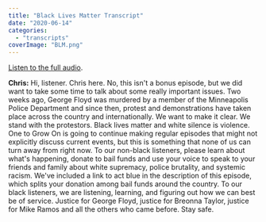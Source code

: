 ```yaml
---
title: "Black Lives Matter Transcript"
date: "2020-06-14"
categories: 
  - "transcripts"
coverImage: "BLM.png"
---
```


[Listen to the full audio](https://12go.onetogrowonpod.com/black-lives-matter-2/).

**Chris:** Hi, listener. Chris here. No, this isn't a bonus episode, but we did want to take some time to talk about some really important issues. Two weeks ago, George Floyd was murdered by a member of the Minneapolis Police Department and since then, protest and demonstrations have taken place across the country and internationally. We want to make it clear. We stand with the protestors. Black lives matter and white silence is violence. One to Grow On is going to continue making regular episodes that might not explicitly discuss current events, but this is something that none of us can turn away from right now. To our non-black listeners, please learn about what's happening, donate to bail funds and use your voice to speak to your friends and family about white supremacy, police brutality, and systemic racism. We've included a link to act blue in the description of this episode, which splits your donation among bail funds around the country. To our black listeners, we are listening, learning, and figuring out how we can best be of service. Justice for George Floyd, justice for Breonna Taylor, justice for Mike Ramos and all the others who came before. Stay safe.
